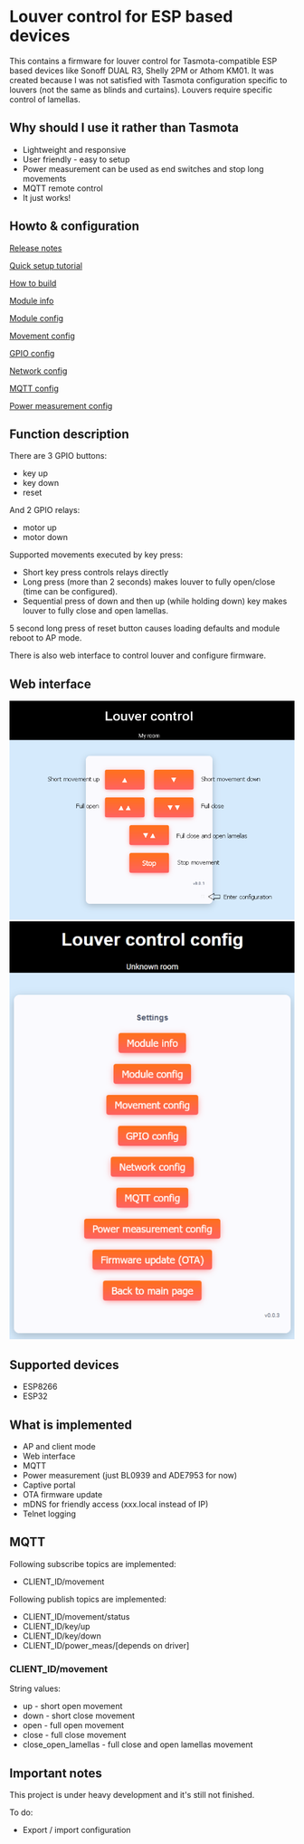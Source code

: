 # Louver control for ESP based devices
This contains a firmware for louver control for Tasmota-compatible ESP based devices like Sonoff DUAL R3,
Shelly 2PM or Athom KM01. It was created because I was not satisfied with Tasmota configuration 
specific to louvers (not the same as blinds and curtains). Louvers require specific control of lamellas.

## Why should I use it rather than Tasmota
 - Lightweight and responsive
 - User friendly - easy to setup
 - Power measurement can be used as end switches and stop long movements
 - MQTT remote control
 - It just works!
 
## Howto & configuration
[Release notes](doc/release_notes.md)

[Quick setup tutorial](doc/quick_setup.md)
  
[How to build](doc/build.md)

[Module info](doc/module_info.md)

[Module config](doc/module_config.md)

[Movement config](doc/movement_config.md)

[GPIO config](doc/gpio_config.md)

[Network config](doc/network_config.md)

[MQTT config](doc/mqtt_config.md)

[Power measurement config](doc/power_meas_config.md)

## Function description
There are 3 GPIO buttons:
 - key up
 - key down
 - reset

And 2 GPIO relays:
 - motor up
 - motor down

Supported movements executed by key press:
 - Short key press controls relays directly
 - Long press (more than 2 seconds) makes louver to fully open/close (time can be configured).
 - Sequential press of down and then up (while holding down) key makes louver to fully close and open lamellas.

5 second long press of reset button causes loading defaults and module reboot to AP mode.

There is also web interface to control louver and configure firmware.

## Web interface
![Main page](doc/main_page.png)
![Settings page](doc/settings_page.png)

## Supported devices
 - ESP8266
 - ESP32
 
## What is implemented
 - AP and client mode
 - Web interface
 - MQTT
 - Power measurement (just BL0939 and ADE7953 for now)
 - Captive portal
 - OTA firmware update
 - mDNS for friendly access (xxx.local instead of IP)
 - Telnet logging
 
## MQTT
Following subscribe topics are implemented:
 - CLIENT_ID/movement
 
Following publish topics are implemented:
 - CLIENT_ID/movement/status
 - CLIENT_ID/key/up
 - CLIENT_ID/key/down
 - CLIENT_ID/power_meas/[depends on driver]
 
### CLIENT_ID/movement
String values:
 - up - short open movement
 - down - short close movement
 - open - full open movement
 - close - full close movement
 - close_open_lamellas - full close and open lamellas movement

## Important notes
This project is under heavy development and it's still not finished.

To do:
 - Export / import configuration

 


